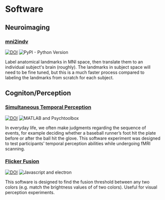 # Software

## Neuroimaging
### [mni2indv](https://github.com/hanayik/mni2indv)
[![DOI](https://zenodo.org/badge/144298465.svg)](https://zenodo.org/badge/latestdoi/144298465)
![PyPI - Python Version](https://img.shields.io/pypi/pyversions/Django.svg)


Label anatomical landmarks in MNI space, then translate them to an individual subject's brain (roughly). The landmarks in subject space will need to be fine tuned, but this is a much faster process compared to labeling the landmarks from scratch for each subject. 

## Cogniton/Perception
### [Simultaneous Temporal Perception](https://github.com/hanayik/Simultaneous-Temporal-Perception)
[![DOI](https://zenodo.org/badge/70529141.svg)](https://zenodo.org/badge/latestdoi/70529141) ![MATLAB and Psychtoolbox](https://img.shields.io/badge/MATLAB-PsychToolbox-red.svg)

In everyday life, we often make judgments regarding the sequence of events, for example deciding whether a baseball runner’s foot hit the plate before or after the ball hit the glove. This software experiment was designed to test participants' temporal perception abilities while undergoing fMRI scanning.


### [Flicker Fusion](https://github.com/hanayik/FlickerFusion)
[![DOI](https://zenodo.org/badge/101123422.svg)](https://zenodo.org/badge/latestdoi/101123422) ![Javascript and electron](https://img.shields.io/badge/Javascript-Electron-blue.svg)

This software is designed to find the fusion threshold between any two colors (e.g. match the brightness values of of two colors). Useful for visual perception experiments. 


